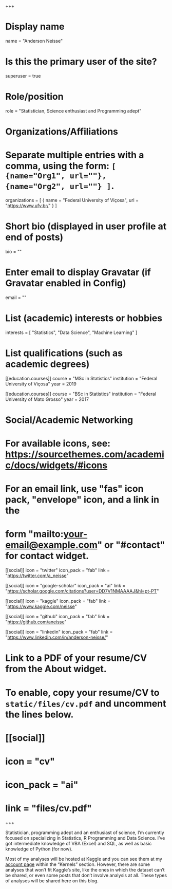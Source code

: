 +++
# Display name
name = "Anderson Neisse"

# Is this the primary user of the site?
superuser = true

# Role/position
role = "Statistician, Science enthusiast and Programming adept"

# Organizations/Affiliations
#   Separate multiple entries with a comma, using the form: `[ {name="Org1", url=""}, {name="Org2", url=""} ]`.
organizations = [ { name = "Federal University of Viçosa", url = "https://www.ufv.br/" } ]

# Short bio (displayed in user profile at end of posts)
bio = ""

# Enter email to display Gravatar (if Gravatar enabled in Config)
email = ""

# List (academic) interests or hobbies
interests = [
  "Statistics",
  "Data Science",
  "Machine Learning"
]

# List qualifications (such as academic degrees)
[[education.courses]]
  course = "MSc in Statistics"
  institution = "Federal University of Viçosa"
  year = 2019

[[education.courses]]
  course = "BSc in Statistics"
  institution = "Federal University of Mato Grosso"
  year = 2017

# Social/Academic Networking
# For available icons, see: https://sourcethemes.com/academic/docs/widgets/#icons
#   For an email link, use "fas" icon pack, "envelope" icon, and a link in the
#   form "mailto:your-email@example.com" or "#contact" for contact widget.

[[social]]
  icon = "twitter"
  icon_pack = "fab"
  link = "https://twitter.com/a_neisse"

[[social]]
  icon = "google-scholar"
  icon_pack = "ai"
  link = "https://scholar.google.com/citations?user=DD7V1NMAAAAJ&hl=pt-PT"

[[social]]
  icon = "kaggle"
  icon_pack = "fab"
  link = "https://www.kaggle.com/neisse"

[[social]]
  icon = "github"
  icon_pack = "fab"
  link = "https://github.com/aneisse"
  
[[social]]
  icon = "linkedin"
  icon_pack = "fab"
  link = "https://www.linkedin.com/in/anderson-neisse/"

# Link to a PDF of your resume/CV from the About widget.
# To enable, copy your resume/CV to `static/files/cv.pdf` and uncomment the lines below.
# [[social]]
#   icon = "cv"
#   icon_pack = "ai"
#   link = "files/cv.pdf"

+++

Statistician, programming adept and an enthusiast of science, I’m currently focused on specializing in Statistics, R Programming and Data Science. I’ve got intermediate knowledge of VBA (Excel) and SQL, as well as basic knowledge of Python (for now).

Most of my analyses will be hosted at Kaggle and you can see them at my [account page](https://www.kaggle.com/neisse) within the “Kernels” section. However, there are some analyses that won’t fit Kaggle’s site, like the ones in which the dataset can’t be shared, or even some posts that don’t involve analysis at all. These types of analyses will be shared here on this blog. 
